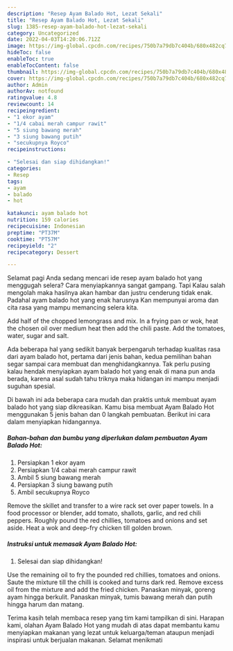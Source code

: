 ```yaml
---
description: "Resep Ayam Balado Hot, Lezat Sekali"
title: "Resep Ayam Balado Hot, Lezat Sekali"
slug: 1385-resep-ayam-balado-hot-lezat-sekali
category: Uncategorized
date: 2022-04-03T14:20:06.712Z
image: https://img-global.cpcdn.com/recipes/750b7a79db7c404b/680x482cq70/ayam-balado-hot-foto-resep-utama.jpg
hideToc: false
enableToc: true
enableTocContent: false
thumbnail: https://img-global.cpcdn.com/recipes/750b7a79db7c404b/680x482cq70/ayam-balado-hot-foto-resep-utama.jpg
cover: https://img-global.cpcdn.com/recipes/750b7a79db7c404b/680x482cq70/ayam-balado-hot-foto-resep-utama.jpg
author: Admin
authorAv: notfound
ratingvalue: 4.8
reviewcount: 14
recipeingredient:
- "1 ekor ayam"
- "1/4 cabai merah campur rawit"
- "5 siung bawang merah"
- "3 siung bawang putih"
- "secukupnya Royco"
recipeinstructions:

- "Selesai dan siap dihidangkan!"
categories:
- Resep
tags:
- ayam
- balado
- hot

katakunci: ayam balado hot 
nutrition: 159 calories
recipecuisine: Indonesian
preptime: "PT37M"
cooktime: "PT57M"
recipeyield: "2"
recipecategory: Dessert

---
```



Selamat pagi Anda sedang mencari ide resep ayam balado hot yang menggugah selera? Cara menyiapkannya sangat gampang. Tapi Kalau salah mengolah maka hasilnya akan hambar dan justru cenderung tidak enak. Padahal ayam balado hot yang enak harusnya Kan mempunyai aroma dan cita rasa yang mampu memancing selera kita.


Add half of the chopped lemongrass and mix. In a frying pan or wok, heat the chosen oil over medium heat then add the chili paste. Add the tomatoes, water, sugar and salt.

Ada beberapa hal yang sedikit banyak berpengaruh terhadap kualitas rasa dari ayam balado hot, pertama dari jenis bahan, kedua pemilihan bahan segar sampai cara membuat dan menghidangkannya. Tak perlu pusing kalau hendak menyiapkan ayam balado hot yang enak di mana pun anda berada, karena asal sudah tahu triknya maka hidangan ini mampu menjadi suguhan spesial.


Di bawah ini ada beberapa cara mudah dan praktis untuk membuat ayam balado hot yang siap dikreasikan. Kamu bisa membuat Ayam Balado Hot menggunakan 5 jenis bahan dan 0 langkah pembuatan. Berikut ini cara dalam menyiapkan hidangannya.

<!--inarticleads1-->

##### Bahan-bahan dan bumbu yang diperlukan dalam pembuatan Ayam Balado Hot:

1. Persiapkan 1 ekor ayam
1. Persiapkan 1/4 cabai merah campur rawit
1. Ambil 5 siung bawang merah
1. Persiapkan 3 siung bawang putih
1. Ambil secukupnya Royco


Remove the skillet and transfer to a wire rack set over paper towels. In a food processor or blender, add tomato, shallots, garlic, and red chili peppers. Roughly pound the red chillies, tomatoes and onions and set aside. Heat a wok and deep-fry chicken till golden brown. 

<!--inarticleads2-->

##### Instruksi untuk memasak Ayam Balado Hot:


1. Selesai dan siap dihidangkan!

Use the remaining oil to fry the pounded red chillies, tomatoes and onions. Saute the mixture till the chilli is cooked and turns dark red. Remove excess oil from the mixture and add the fried chicken. Panaskan minyak, goreng ayam hingga berkulit. Panaskan minyak, tumis bawang merah dan putih hingga harum dan matang. 

Terima kasih telah membaca resep yang tim kami tampilkan di sini. Harapan kami, olahan Ayam Balado Hot yang mudah di atas dapat membantu kamu menyiapkan makanan yang lezat untuk keluarga/teman ataupun menjadi inspirasi untuk berjualan makanan. Selamat menikmati
